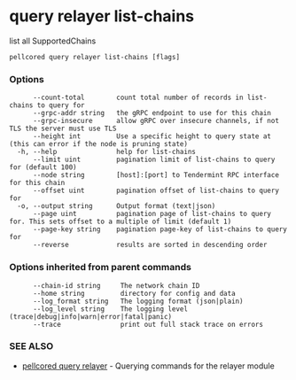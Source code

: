 # query relayer list-chains

list all SupportedChains

```
pellcored query relayer list-chains [flags]
```

### Options

```
      --count-total        count total number of records in list-chains to query for
      --grpc-addr string   the gRPC endpoint to use for this chain
      --grpc-insecure      allow gRPC over insecure channels, if not TLS the server must use TLS
      --height int         Use a specific height to query state at (this can error if the node is pruning state)
  -h, --help               help for list-chains
      --limit uint         pagination limit of list-chains to query for (default 100)
      --node string        [host]:[port] to Tendermint RPC interface for this chain 
      --offset uint        pagination offset of list-chains to query for
  -o, --output string      Output format (text|json) 
      --page uint          pagination page of list-chains to query for. This sets offset to a multiple of limit (default 1)
      --page-key string    pagination page-key of list-chains to query for
      --reverse            results are sorted in descending order
```

### Options inherited from parent commands

```
      --chain-id string     The network chain ID
      --home string         directory for config and data 
      --log_format string   The logging format (json|plain) 
      --log_level string    The logging level (trace|debug|info|warn|error|fatal|panic) 
      --trace               print out full stack trace on errors
```

### SEE ALSO

* [pellcored query relayer](pellcored_query_relayer.md)	 - Querying commands for the relayer module

